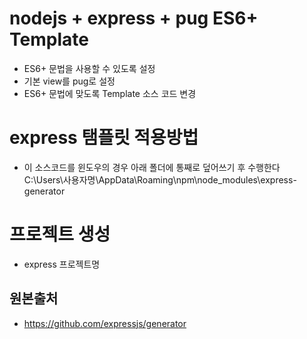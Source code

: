 # nodejs + express + pug ES6+ Template

- ES6+ 문법을 사용할 수 있도록 설정
- 기본 view를 pug로 설정
- ES6+ 문법에 맞도록 Template 소스 코드 변경

# express 탬플릿 적용방법

- 이 소스코드를 윈도우의 경우 아래 폴더에 통째로 덮어쓰기 후 수행한다  
  C:\Users\사용자명\AppData\Roaming\npm\node_modules\express-generator

# 프로젝트 생성

- express 프로젝트명

## 원본출처

- https://github.com/expressjs/generator
